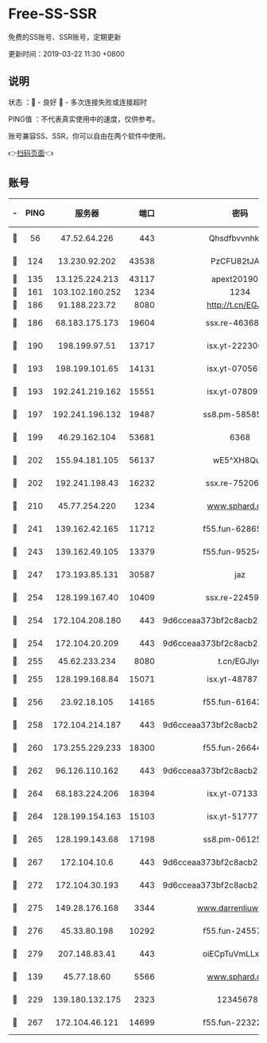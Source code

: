 # Free-SS-SSR

免费的SS账号、SSR账号，定期更新

更新时间：2019-03-22 11:30 +0800

## 说明

状态     ：🙂 - 良好 🙁 - 多次连接失败或连接超时

PING值   ：不代表真实使用中的速度，仅供参考。

账号兼容SS、SSR，你可以自由在两个软件中使用。

👉[扫码页面](https://liesauer.github.io/Free-SS-SSR/)👈

## 账号

|-|PING|服务器|端口|密码|加密方式|区域|
|:----:|:----:|:-----:|-----:|:----:|:----:|:----:|
|🙂|56|47.52.64.226|443|Qhsdfbvvnhkm1|aes-256-cfb|HK|
|🙂|124|13.230.92.202|43538|PzCFU82tJAdZ|aes-256-cfb|JP|
|🙂|135|13.125.224.213|43117|apext2019005|chacha20|KR|
|🙂|161|103.102.160.252|1234|1234|rc4-md5|JP|
|🙂|186|91.188.223.72|8080|http://t.cn/EGJIyrl|rc4-md5|RU|
|🙂|186|68.183.175.173|19604|ssx.re-46368916|aes-256-cfb|US|
|🙂|190|198.199.97.51|13717|isx.yt-22230608|aes-256-cfb|US|
|🙂|193|198.199.101.65|14131|isx.yt-07056512|aes-256-cfb|US|
|🙂|193|192.241.219.162|15551|isx.yt-07809565|aes-256-cfb|US|
|🙂|197|192.241.196.132|19487|ss8.pm-58585606|aes-256-cfb|US|
|🙂|199|46.29.162.104|53681|6368|aes-256-ctr|RU|
|🙂|202|155.94.181.105|56137|wE5^XH8Quw|aes-256-cfb|US|
|🙂|202|192.241.198.43|16232|ssx.re-75206389|aes-256-cfb|US|
|🙂|210|45.77.254.220|1234|www.sphard.com|aes-256-cfb|SG|
|🙂|241|139.162.42.165|11712|f55.fun-62865746|aes-256-cfb|SG|
|🙂|243|139.162.49.105|13379|f55.fun-95254203|aes-256-cfb|SG|
|🙂|247|173.193.85.131|30587|jaz|aes-256-cfb|US|
|🙂|254|128.199.167.40|10409|ssx.re-22459395|aes-256-cfb|SG|
|🙂|254|172.104.208.180|443|9d6cceaa373bf2c8acb22e60b6a58be6|aes-256-cfb|US|
|🙂|254|172.104.20.209|443|9d6cceaa373bf2c8acb22e60b6a58be6|aes-256-cfb|US|
|🙂|255|45.62.233.234|8080|t.cn/EGJIyrl|rc4-md5|CA|
|🙂|255|128.199.168.84|15071|isx.yt-48787217|aes-256-cfb|SG|
|🙂|256|23.92.18.105|14165|f55.fun-61643656|aes-256-cfb|US|
|🙂|258|172.104.214.187|443|9d6cceaa373bf2c8acb22e60b6a58be6|aes-256-cfb|US|
|🙂|260|173.255.229.233|18300|f55.fun-26644878|aes-256-cfb|US|
|🙂|262|96.126.110.162|443|9d6cceaa373bf2c8acb22e60b6a58be6|aes-256-cfb|US|
|🙂|264|68.183.224.206|18394|isx.yt-07133195|aes-256-cfb|SG|
|🙂|264|128.199.154.163|15103|isx.yt-51777713|aes-256-cfb|SG|
|🙂|265|128.199.143.68|17198|ss8.pm-06125832|aes-256-cfb|SG|
|🙂|267|172.104.10.6|443|9d6cceaa373bf2c8acb22e60b6a58be6|aes-256-cfb|US|
|🙂|272|172.104.30.193|443|9d6cceaa373bf2c8acb22e60b6a58be6|aes-256-cfb|US|
|🙂|275|149.28.176.168|3344|www.darrenliuwei.com|aes-256-cfb|AU|
|🙂|276|45.33.80.198|10292|f55.fun-24557903|aes-256-cfb|US|
|🙂|279|207.148.83.41|443|oiECpTuVmLLxk4Ts|aes-256-cfb|AU|
|🙂|139|45.77.18.60|5566|www.sphard.com|aes-256-cfb|JP|
|🙂|229|139.180.132.175|2323|123456789|aes-256-cfb|SG|
|🙂|267|172.104.46.121|14699|f55.fun-22322504|aes-256-cfb|SG|
